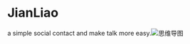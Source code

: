# JianLiao
a simple social contact and make talk more easy.![思维导图](C:\Users\Administrator\Desktop\思维导图.png)
